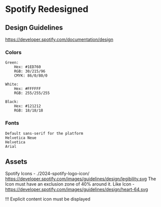 # Spotify Redesigned

## Design Guidelines
https://developer.spotify.com/documentation/design

### Colors
	Green:
		Hex: #1ED760
		RGB: 30/215/96
		CMYK: 86/0/80/0

	White:
		Hex: #FFFFFF
		RGB: 255/255/255

	Black:
		Hex: #121212
		RGB: 18/18/18

### Fonts
    Default sans-serif for the platform
    Helvetica Neue
    Helvetica
    Arial


## Assets
Spotify Icons - ./2024-spotify-logo-icon/
	https://developer.spotify.com/images/guidelines/design/legibility.svg
	The Icon must have an exclusion zone of 40% around it.
Like Icon - https://developer.spotify.com/images/guidelines/design/heart-64.svg

!!! Explicit content icon must be displayed
